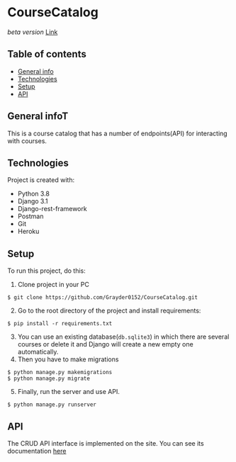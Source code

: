# CourseCatalog
*beta version* 
[Link](https://coursecatalog-api.herokuapp.com/)
## Table of contents
* [General info](#general-info)
* [Technologies](#technologies)
* [Setup](#setup)
* [API](#api)

## General infoT
This is a course catalog that has a number of endpoints(API) for interacting with courses. 

## Technologies
Project is created with:
* Python 3.8
* Django 3.1
* Django-rest-framework
* Postman
* Git
* Heroku
	
## Setup
To run this project, do this:

1) Clone project in your PC
```
$ git clone https://github.com/Grayder0152/CourseCatalog.git
```
2) Go to the root directory of the project and install requirements:
```
$ pip install -r requirements.txt
```
3) You can use an existing database(`db.sqlite3`) in which there are several courses or delete it and Django will create a new empty one automatically.
4) Then you have to make migrations
```
$ python manage.py makemigrations
$ python manage.py migrate
```
5) Finally, run the server and use API.
```
$ python manage.py runserver
```
## API
The CRUD API interface is implemented on the site. You can see its documentation [here](https://documenter.getpostman.com/view/14942069/TzJx8bqZ)
